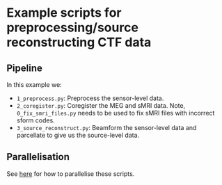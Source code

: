 # Example scripts for preprocessing/source reconstructing CTF data

## Pipeline

In this example we:

- `1_preprocess.py`: Preprocess the sensor-level data.
- `2_coregister.py`: Coregister the MEG and sMRI data. Note, `0_fix_smri_files.py` needs to be used to fix sMRI files with incorrect sform codes.
- `3_source_reconstruct.py`: Beamform the sensor-level data and parcellate to give us the source-level data.

## Parallelisation

See [here](https://github.com/OHBA-analysis/osl/tree/main/examples/parallelisation) for how to parallelise these scripts.

